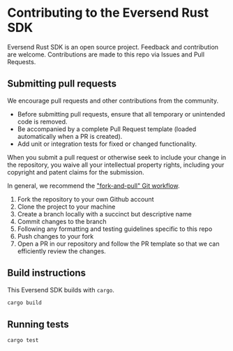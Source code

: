 # Contributing to the Eversend Rust SDK

Eversend Rust SDK is an open source project. Feedback and contribution are welcome. Contributions are made to this repo via Issues and Pull Requests.

## Submitting pull requests

We encourage pull requests and other contributions from the community.
- Before submitting pull requests, ensure that all temporary or unintended code is removed.
- Be accompanied by a complete Pull Request template (loaded automatically when a PR is created).
- Add unit or integration tests for fixed or changed functionality.

When you submit a pull request or otherwise seek to include your change in the repository, you waive all your intellectual property rights, including your copyright and patent claims for the submission.

In general, we recommend the ["fork-and-pull" Git workflow](https://github.com/susam/gitpr).

1. Fork the repository to your own Github account
2. Clone the project to your machine
3. Create a branch locally with a succinct but descriptive name
4. Commit changes to the branch
5. Following any formatting and testing guidelines specific to this repo
6. Push changes to your fork
7. Open a PR in our repository and follow the PR template so that we can efficiently review the changes.

## Build instructions

This Eversend SDK builds with `cargo`.

```bash
cargo build
```

## Running tests

```bash
cargo test
```
